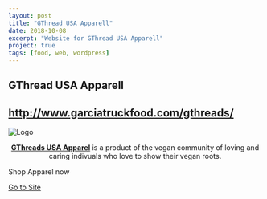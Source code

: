 ```yaml
---
layout: post
title: "GThread USA Apparell"
date: 2018-10-08
excerpt: "Website for GThread USA Apparell"
project: true
tags: [food, web, wordpress]
---
```


## GThread USA Apparell

## http://www.garciatruckfood.com/gthreads/

![Logo](/assets/img/garciatruck/gthread_final-1-300x300.png)

<center><a href="http://www.garciatruckfood.com/gthreads/"><b>GThreads USA Apparel</b></a> is a product of the vegan community of loving and caring indivuals who love to show their vegan roots.</center>

Shop Apparel now

<div markdown="0"><a href="https://gthreadsusa.myshopify.com/" class="btn">Go to Site</a></div>
